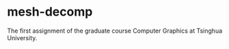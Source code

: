# mesh-decomp
The first assignment of the graduate course Computer Graphics at Tsinghua University.
